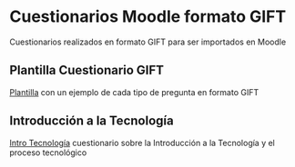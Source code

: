# Cuestionarios Moodle formato GIFT

Cuestionarios realizados en formato GIFT para ser importados en Moodle

## Plantilla Cuestionario GIFT

[Plantilla](https://github.com/Josepujol/CuestionariosMoodleGIFT/blob/main/PlantillaCuestionarioGIFTMoodle.txt) con un ejemplo de cada tipo de pregunta en formato GIFT

## Introducción a la Tecnología
[Intro Tecnología](https://github.com/Josepujol/CuestionariosMoodleGIFT/blob/main/CuestionarioT1IntroTecnologia.txt) cuestionario sobre la Introducción a la Tecnología y el proceso tecnológico
